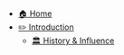 - [🏠 Home](README.md)
- [✏️ Introduction](Introduction.md)
  - [🏛️ History & Influence](History_Influence.md)
